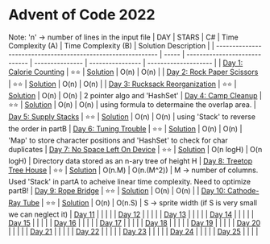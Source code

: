 # Advent of Code 2022

Note: 'n' -> number of lines in the input file
| DAY                                                          | STARS | C#                            | Time Complexity (A) | Time Complexity (B) | Solution Description |
| ------------------------------------------------------------ | ----- | ----------------------------- | --------------- | ---------------- | -------------------- |
| [Day 1: Calorie Counting](https://adventofcode.com/2022/day/1) | ⭐️⭐️    | [Solution](./AdventOfCode/Solutions/Day1.CalorieCounting) | O(n) | O(n) |
| [Day 2: Rock Paper Scissors](https://adventofcode.com/2022/day/2) | ⭐️⭐️    | [Solution](./AdventOfCode/Solutions/Day2.RockPaperScissors) | O(n) | O(n) |
| [Day 3: Rucksack Reorganization](https://adventofcode.com/2022/day/3) | ⭐️⭐️ | [Solution](./AdventOfCode/Solutions/Day3.RucksackReorganization) | O(n) | O(n) | 2 pointer algo and 'HashSet'
| [Day 4: Camp Cleanup](https://adventofcode.com/2022/day/4) | ⭐️⭐️ | [Solution](./AdventOfCode/Solutions/Day4.CampCleanup) | O(n) | O(n) | using formula to determaine the overlap area.
| [Day 5: Supply Stacks](https://adventofcode.com/2022/day/5) | ⭐️⭐️ | [Solution](./AdventOfCode/Solutions/Day5.SupplyStacks) | O(n) | O(n) | using 'Stack' to reverse the order in partB
| [Day 6: Tuning Trouble](https://adventofcode.com/2022/day/6) | ⭐️⭐️ | [Solution](./AdventOfCode/Solutions/Day6.TuningTrouble) | O(n) | O(n) | 'Map' to store character positions and 'HashSet' to check for char duplicates
| [Day 7: No Space Left On Device](https://adventofcode.com/2022/day/7) | ⭐️⭐️ | [Solution](./AdventOfCode/Solutions/Day7.NoSpaceLeftOnDevice) | O(n logH) | O(n logH) | Directory data stored as an n-ary tree of height H
| [Day 8: Treetop Tree House](https://adventofcode.com/2022/day/8) | ⭐️⭐️ | [Solution](./AdventOfCode/Solutions/Day8.TreeTop_TreeHouse) | O(n.M) | O(n.(M^2)) | M -> number of columns. Used 'Stack' in partA to acheive linear time complexity. Need to optimize partB!
| [Day 9: Rope Bridge](https://adventofcode.com/2022/day/9) | ⭐️⭐️ | [Solution](./AdventOfCode/Solutions/Day9.RopeBridge) | O(n) | O(n) |
| [Day 10: Cathode-Ray Tube](https://adventofcode.com/2022/day/10)  | ⭐️⭐️ | [Solution](./AdventOfCode/Solutions/Day10.CathodeRayTube) |   O(n)   | O(n.S) | S -> sprite width (if S is very small we can neglect it)
| [Day 11](https://adventofcode.com/2022/day/11)              |       |                               |                      |
| [Day 12](https://adventofcode.com/2022/day/12)              |       |                               |                      |
| [Day 13](https://adventofcode.com/2022/day/13)              |       |                               |                      |
| [Day 14](https://adventofcode.com/2022/day/14)              |       |                               |                      |
| [Day 15](https://adventofcode.com/2022/day/15)              |       |                               |                      |
| [Day 16](https://adventofcode.com/2022/day/16)              |       |                               |                      |
| [Day 17](https://adventofcode.com/2022/day/17)              |       |                               |                      |
| [Day 18](https://adventofcode.com/2022/day/18)              |       |                               |                      |
| [Day 19](https://adventofcode.com/2022/day/19)              |       |                               |                      |
| [Day 20](https://adventofcode.com/2022/day/20)              |       |                               |                      |
| [Day 21](https://adventofcode.com/2022/day/21)              |       |                               |                      |
| [Day 22](https://adventofcode.com/2022/day/22)              |       |                               |                      |
| [Day 23](https://adventofcode.com/2022/day/23)              |       |                               |                      |
| [Day 24](https://adventofcode.com/2022/day/24)              |       |                               |                      |
| [Day 25](https://adventofcode.com/2022/day/25)              |       |                               |                      |
